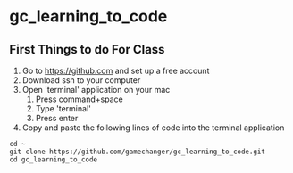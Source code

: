 # gc_learning_to_code
## First Things to do For Class
1. Go to https://github.com and set up a free account
2. Download ssh to your computer
3. Open 'terminal' application on your mac
    1. Press command+space
    2. Type 'terminal'
    3. Press enter
4. Copy and paste the following lines of code into the terminal application
```
cd ~
git clone https://github.com/gamechanger/gc_learning_to_code.git
cd gc_learning_to_code
```
